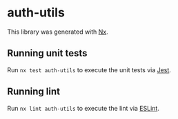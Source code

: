 # auth-utils

This library was generated with [Nx](https://nx.dev).

## Running unit tests

Run `nx test auth-utils` to execute the unit tests via [Jest](https://jestjs.io).

## Running lint

Run `nx lint auth-utils` to execute the lint via [ESLint](https://eslint.org/).
